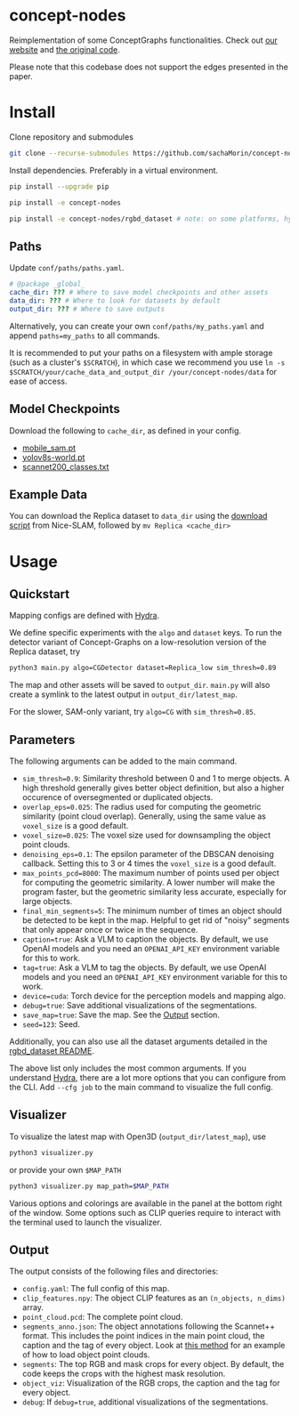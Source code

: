 # concept-nodes
Reimplementation of some ConceptGraphs functionalities. Check out [our website](https://concept-graphs.github.io/) and [the original code](https://github.com/concept-graphs/concept-graphs).

Please note that this codebase does not support the edges presented in the paper.

# Install
Clone repository and submodules
```bash
git clone --recurse-submodules https://github.com/sachaMorin/concept-nodes.git
```

Install dependencies. Preferably in a virtual environment.
```bash
pip install --upgrade pip
```
```bash
pip install -e concept-nodes
```
```bash
pip install -e concept-nodes/rgbd_dataset # note: on some platforms, hydra might have trouble instantiating modules in this directory. To fix this, you can `ln -s` to it such that it is also found at the root of this repository
```
## Paths 
Update `conf/paths/paths.yaml`.

```yaml
# @package _global_
cache_dir: ??? # Where to save model checkpoints and other assets
data_dir: ??? # Where to look for datasets by default
output_dir: ??? # Where to save outputs
```
Alternatively, you can create your own `conf/paths/my_paths.yaml` and append `paths=my_paths` to all commands.

It is recommended to put your paths on a filesystem with ample storage (such as a cluster's `$SCRATCH`), in which case we recommend you use `ln -s $SCRATCH/your/cache_data_and_output_dir /your/concept-nodes/data` for ease of access. 

## Model Checkpoints
Download the following to ```cache_dir```, as defined in your config.
 * [mobile_sam.pt](https://github.com/ultralytics/assets/releases/download/v8.2.0/mobile_sam.pt)
 * [yolov8s-world.pt](https://github.com/ultralytics/assets/releases/download/v8.2.0/yolov8s-world.pt)
 * [scannet200_classes.txt](https://raw.githubusercontent.com/concept-graphs/concept-graphs/66175d63f466d264edce9f1fb6987c5ba1dcac0e/conceptgraph/scannet200_classes.txt)

## Example Data
You can download the Replica dataset to `data_dir` using the 
[download script](https://github.com/cvg/nice-slam/blob/master/scripts/download_replica.sh) from Nice-SLAM, followed by `mv Replica <cache_dir>`

# Usage
## Quickstart

Mapping configs are defined with [Hydra](https://hydra.cc/docs/intro/). 

We define specific experiments with the `algo` and `dataset` keys. To run the detector variant of Concept-Graphs on a low-resolution
version of the Replica dataset, try

```bash
python3 main.py algo=CGDetector dataset=Replica_low sim_thresh=0.89
```
The map and other assets will be saved to `output_dir`. `main.py` will also create
a symlink to the latest output in `output_dir/latest_map`.

For the slower, SAM-only variant, try `algo=CG` with `sim_thresh=0.85`.

## Parameters

The following arguments can be added to the main command.

* `sim_thresh=0.9`: Similarity threshold between 0 and 1 to merge objects. A high threshold generally gives better object definition, but also a higher occurence of oversegmented or duplicated objects.
* `overlap_eps=0.025`: The radius used for computing the geometric similarity (point cloud overlap). Generally, using the same value as `voxel_size` is a good default.
* `voxel_size=0.025`: The voxel size used for downsampling the object point clouds.
* `denoising_eps=0.1`: The epsilon parameter of the DBSCAN denoising callback. Setting this to 3 or 4 times the `voxel_size` is a good default.
* `max_points_pcd=8000`: The maximum number of points used per object for computing the geometric similarity. A lower number will make the program faster, but the geometric similarity less accurate, especially for large objects.
* `final_min_segments=5`: The minimum number of times an object should be detected to be kept in the map. Helpful to get rid of "noisy" segments that only appear once or twice in the sequence.
* `caption=true`: Ask a VLM to caption the objects. By default, we use OpenAI models and you need an `OPENAI_API_KEY` environment variable for this to work.
* `tag=true`: Ask a VLM to tag the objects. By default, we use OpenAI models and you need an `OPENAI_API_KEY` environment variable for this to work.
* `device=cuda`: Torch device for the perception models and mapping algo.
* `debug=true`: Save additional visualizations of the segmentations.
* `save_map=true`: Save the map. See the [Output](#output) section.
* `seed=123`: Seed.

Additionally, you can also use all the dataset arguments detailed in the [rgbd_dataset README](https://github.com/sachaMorin/rgbd_dataset).

The above list only includes the most common arguments. If you understand [Hydra](https://hydra.cc/docs/intro/), there are a lot more options that you can configure from the CLI. Add `--cfg job` to the main command to visualize the full config.


## Visualizer
To visualize the latest map with Open3D (`output_dir/latest_map`), use
```bash
python3 visualizer.py
```
or provide your own `$MAP_PATH`
```bash
python3 visualizer.py map_path=$MAP_PATH
```

Various options and colorings are available in the panel
at the bottom right of the window. Some options such as CLIP
queries require to interact with the terminal used to 
launch the visualizer.

## Output
The output consists of the following files and directories:
* `config.yaml`: The full config of this map.
* `clip_features.npy`: The object CLIP features as an `(n_objects, n_dims)` array.
* `point_cloud.pcd`: The complete point cloud.
* `segments_anno.json`: The object annotations following the Scannet++ format. This includes the point indices in the main point cloud, the caption and the tag of every object. Look at [this method](https://github.com/sachaMorin/concept-nodes/blob/791677da1f3de3e007fff0b4bb8f1478d2fe0c61/visualizer.py#L172) for an example of how to load object point clouds.
* `segments`: The top RGB and mask crops for every object. By default, the code keeps the crops with the highest mask resolution.
* `object_viz`: Visualization of the RGB crops, the caption and the tag for every object.
* `debug`: If `debug=true`, additional visualizations of the segmentations.

